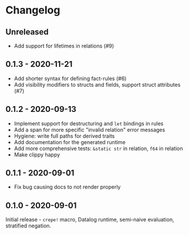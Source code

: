 # Changelog

## Unreleased

- Add support for lifetimes in relations (#9)

## 0.1.3 - 2020-11-21

- Add shorter syntax for defining fact-rules (#6)
- Add visibility modifiers to structs and fields, support struct attributes (#7)

## 0.1.2 - 2020-09-13

- Implement support for destructuring and `let` bindings in rules
- Add a span for more specific "invalid relation" error messages
- Hygiene: write full paths for derived traits
- Add documentation for the generated runtime
- Add more comprehensive tests: `&static str` in relation, `f64` in relation
- Make clippy happy

## 0.1.1 - 2020-09-01

- Fix bug causing docs to not render properly

## 0.1.0 - 2020-09-01

Initial release - `crepe!` macro, Datalog runtime, semi-naive evaluation,
stratified negation.
